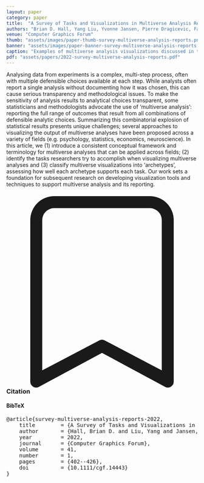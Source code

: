 ```yaml
---
layout: paper
category: paper
title:  "A Survey of Tasks and Visualizations in Multiverse Analysis Reports"
authors: "Brian D. Hall, Yang Liu, Yvonne Jansen, Pierre Dragicevic, Fanny Chevalier, Matthew Kay"
venue: "Computer Graphics Forum"
thumb: "assets/images/paper-thumb-survey-multiverse-analysis-reports.png"
banner: "assets/images/paper-banner-survey-multiverse-analysis-reports.png"
caption: "Examples of multiverse analysis visualizations discussed in this survey."
pdf: "assets/papers/2022-survey-multiverse-analysis-reports.pdf"
---
```


<!-- abstract -->
Analysing data from experiments is a complex, multi-step process, often with multiple defensible choices available at each step. While analysts often report a single analysis without documenting how it was chosen, this can cause serious transparency and methodological issues. To make the sensitivity of analysis results to analytical choices transparent, some statisticians and methodologists advocate the use of ‘multiverse analysis’: reporting the full range of outcomes that result from all combinations of defensible analytic choices. Summarizing this combinatorial explosion of statistical results presents unique challenges; several approaches to visualizing the output of multiverse analyses have been proposed across a variety of fields (e.g. psychology, statistics, economics, neuroscience). In this article, we (1) introduce a consistent conceptual framework and terminology for multiverse analyses that can be applied across fields; (2) identify the tasks researchers try to accomplish when visualizing multiverse analyses and (3) classify multiverse visualizations into ‘archetypes’, assessing how well each archetype supports each task. Our work sets a foundation for subsequent research on developing visualization tools and techniques to support multiverse analysis and its reporting.


<h3><svg xmlns="http://www.w3.org/2000/svg" fill="currentColor" class="bi bi-bookmark" viewBox="0 0 16 16">
  <path d="M2 2a2 2 0 0 1 2-2h8a2 2 0 0 1 2 2v13.5a.5.5 0 0 1-.777.416L8 13.101l-5.223 2.815A.5.5 0 0 1 2 15.5V2zm2-1a1 1 0 0 0-1 1v12.566l4.723-2.482a.5.5 0 0 1 .554 0L13 14.566V2a1 1 0 0 0-1-1H4z"/>
</svg> Citation</h3>
<div class="bibtex">
<!-- bibtex -->
<h4>BibTeX</h4>
<pre>
@article{survey-multiverse-analysis-reports-2022,
	title        = {A Survey of Tasks and Visualizations in Multiverse Analysis Reports},
	author       = {Hall, Brian D. and Liu, Yang and Jansen, Yvonne and Dragicevic, Pierre and Chevalier, Fanny and Kay, Matthew},
	year         = 2022,
	journal      = {Computer Graphics Forum},
	volume       = 41,
	number       = 1,
	pages        = {402--426},
	doi          = {10.1111/cgf.14443}
}
</pre>
</div>